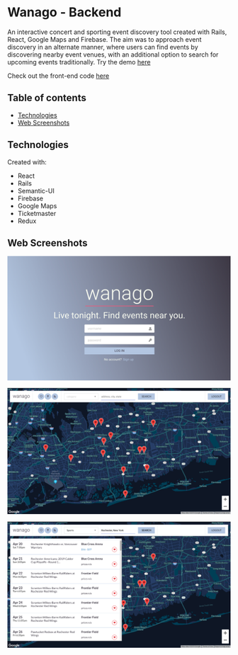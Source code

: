 # Wanago - Backend

An interactive concert and sporting event discovery tool created with Rails, React, Google Maps and Firebase. The aim was to approach event discovery in an alternate manner, where users can find events by discovering nearby event venues, with an additional option to search for upcoming events traditionally. Try the demo [here](https://wanago.herokuapp.com/)

Check out the front-end code [here](https://github.com/patcarrasco/wanago-web-frontend)

## Table of contents
* [Technologies](#technologies)
* [Web Screenshots](#web-screenshots)

## Technologies
Created with:
* React
* Rails
* Semantic-UI
* Firebase
* Google Maps
* Ticketmaster
* Redux

## Web Screenshots

![alt text](https://github.com/patcarrasco/wanago-web-frontend/blob/master/screenshots/Screen%20Shot%202019-04-21%20at%201.26.51%20AM.png "wanago homepage")

![alt_text](https://github.com/patcarrasco/wanago-web-frontend/blob/master/screenshots/Screen%20Shot%202019-04-21%20at%201.27.20%20AM.png "clickable venue markers on map" )

![alt_text](https://github.com/patcarrasco/wanago-web-frontend/blob/master/screenshots/Screen%20Shot%202019-04-21%20at%201.29.19%20AM.png "search results from searchbar")













